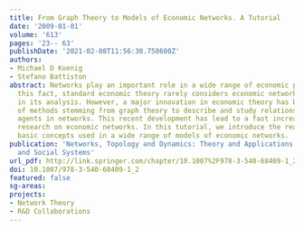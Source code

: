 ```yaml
---
title: From Graph Theory to Models of Economic Networks. A Tutorial
date: '2009-01-01'
volume: '613'
pages: '23-- 63'
publishDate: '2021-02-08T11:56:30.750600Z'
authors:
- Michael D Koenig
- Stefano Battiston
abstract: Networks play an important role in a wide range of economic phenomena. Despite
  this fact, standard economic theory rarely considers economic networks explicitly
  in its analysis. However, a major innovation in economic theory has been the use
  of methods stemming from graph theory to describe and study relations between economic
  agents in networks. This recent development has lead to a fast increase in theoretical
  research on economic networks. In this tutorial, we introduce the reader to some
  basic concepts used in a wide range of models of economic networks.
publication: 'Networks, Topology and Dynamics: Theory and Applications to Economics
  and Social Systems'
url_pdf: http://link.springer.com/chapter/10.1007%2F978-3-540-68409-1_2
doi: 10.1007/978-3-540-68409-1_2
featured: false
sg-areas:
projects:
- Network Theory
- R&D Collaborations
---
```

